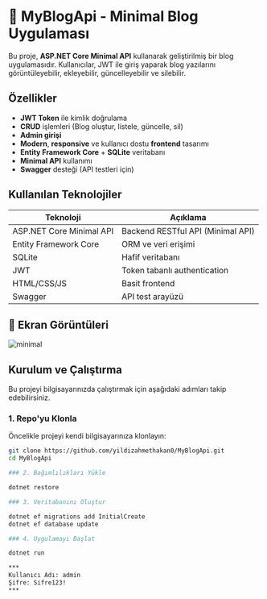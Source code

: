 # 📝 MyBlogApi - Minimal Blog Uygulaması

Bu proje, **ASP.NET Core Minimal API** kullanarak geliştirilmiş bir blog uygulamasıdır. Kullanıcılar, JWT ile giriş yaparak blog yazılarını görüntüleyebilir, ekleyebilir, güncelleyebilir ve silebilir.

## Özellikler

-  **JWT Token** ile kimlik doğrulama
-  **CRUD** işlemleri (Blog oluştur, listele, güncelle, sil)
-  **Admin girişi**
-  **Modern**, **responsive** ve kullanıcı dostu **frontend** tasarımı
-  **Entity Framework Core** + **SQLite** veritabanı
-  **Minimal API** kullanımı
-  **Swagger** desteği (API testleri için)

##  Kullanılan Teknolojiler

| Teknoloji               | Açıklama                                   |
|-------------------------|--------------------------------------------|
| ASP.NET Core Minimal API | Backend RESTful API (Minimal API)         |
| Entity Framework Core    | ORM ve veri erişimi                        |
| SQLite                   | Hafif veritabanı                           |
| JWT                      | Token tabanlı authentication              |
| HTML/CSS/JS              | Basit frontend                             |
| Swagger                  | API test arayüzü                           |

## 📸 Ekran Görüntüleri

![minimal](https://github.com/user-attachments/assets/c5ef4b0b-5851-4a8f-a245-9ff33fb21715)


## Kurulum ve Çalıştırma

Bu projeyi bilgisayarınızda çalıştırmak için aşağıdaki adımları takip edebilirsiniz.

### 1. Repo'yu Klonla

Öncelikle projeyi kendi bilgisayarınıza klonlayın:

```bash
git clone https://github.com/yildizahmethakan0/MyBlogApi.git
cd MyBlogApi

### 2. Bağımlılıkları Yükle

dotnet restore

### 3. Veritabanını Oluştur

dotnet ef migrations add InitialCreate
dotnet ef database update

### 4. Uygulamayı Başlat

dotnet run

***
Kullanıcı Adı: admin
Şifre: Sifre123!
***
